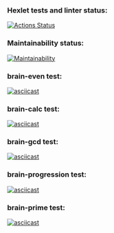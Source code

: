 ### Hexlet tests and linter status:
[![Actions Status](https://github.com/deus-ex-m/frontend-project-44/workflows/hexlet-check/badge.svg)](https://github.com/deus-ex-m/frontend-project-44/actions)
### Maintainability status:
[![Maintainability](https://api.codeclimate.com/v1/badges/af89e99fe019a33d8f0f/maintainability)](https://codeclimate.com/github/deus-ex-m/frontend-project-44/maintainability)
### brain-even test:
[![asciicast](https://asciinema.org/a/vBKI1SZ2eK7zUSSzWYjb2WYgh.svg)](https://asciinema.org/a/vBKI1SZ2eK7zUSSzWYjb2WYgh)
### brain-calc test:
[![asciicast](https://asciinema.org/a/zfaF5f6JC22Ywr0EQBpSs28xg.svg)](https://asciinema.org/a/zfaF5f6JC22Ywr0EQBpSs28xg)
### brain-gcd test:
[![asciicast](https://asciinema.org/a/oW1VS2mBKoSd1UQvi7Y0hyqjl.svg)](https://asciinema.org/a/oW1VS2mBKoSd1UQvi7Y0hyqjl)
### brain-progression test:
[![asciicast](https://asciinema.org/a/ZLMI7pkVhhjpR3ShAmCWyVdZk.svg)](https://asciinema.org/a/ZLMI7pkVhhjpR3ShAmCWyVdZk)
### brain-prime test:
[![asciicast](https://asciinema.org/a/GEUMP0bouZBBca6o4s0yTFI6H.svg)](https://asciinema.org/a/GEUMP0bouZBBca6o4s0yTFI6H)